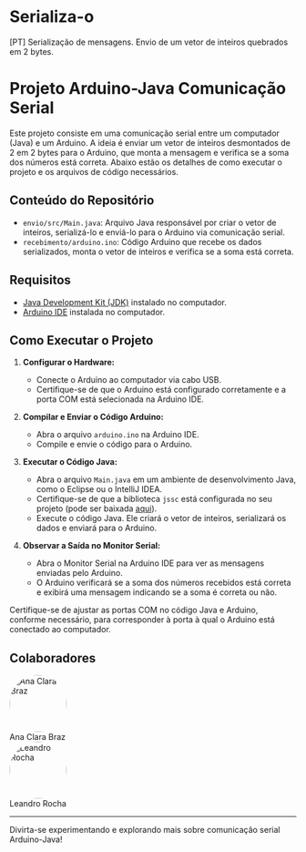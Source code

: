 # Serializa-o
[PT] Serialização de mensagens. Envio de um vetor de inteiros quebrados em 2 bytes.
# Projeto Arduino-Java Comunicação Serial

Este projeto consiste em uma comunicação serial entre um computador (Java) e um Arduino. A ideia é enviar um vetor de inteiros desmontados de 2 em 2 bytes para o Arduino, que monta a mensagem e verifica se a soma dos números está correta. Abaixo estão os detalhes de como executar o projeto e os arquivos de código necessários.

## Conteúdo do Repositório

- `envio/src/Main.java`: Arquivo Java responsável por criar o vetor de inteiros, serializá-lo e enviá-lo para o Arduino via comunicação serial.
- `recebimento/arduino.ino`: Código Arduino que recebe os dados serializados, monta o vetor de inteiros e verifica se a soma está correta.

## Requisitos

- [Java Development Kit (JDK)](https://www.oracle.com/java/technologies/javase-jdk15-downloads.html) instalado no computador.
- [Arduino IDE](https://www.arduino.cc/en/Main/Software) instalada no computador.

## Como Executar o Projeto

1. **Configurar o Hardware:**
   - Conecte o Arduino ao computador via cabo USB.
   - Certifique-se de que o Arduino está configurado corretamente e a porta COM está selecionada na Arduino IDE.

2. **Compilar e Enviar o Código Arduino:**
   - Abra o arquivo `arduino.ino` na Arduino IDE.
   - Compile e envie o código para o Arduino.

3. **Executar o Código Java:**
   - Abra o arquivo `Main.java` em um ambiente de desenvolvimento Java, como o Eclipse ou o IntelliJ IDEA.
   - Certifique-se de que a biblioteca `jssc` está configurada no seu projeto (pode ser baixada [aqui](https://github.com/java-native/jssc)).
   - Execute o código Java. Ele criará o vetor de inteiros, serializará os dados e enviará para o Arduino.

4. **Observar a Saída no Monitor Serial:**
   - Abra o Monitor Serial na Arduino IDE para ver as mensagens enviadas pelo Arduino.
   - O Arduino verificará se a soma dos números recebidos está correta e exibirá uma mensagem indicando se a soma é correta ou não.

Certifique-se de ajustar as portas COM no código Java e Arduino, conforme necessário, para corresponder à porta à qual o Arduino está conectado ao computador.

## Colaboradores
<a href="https://github.com/CacauRowe" style="text-decoration: none">
    <img src="https://avatars.githubusercontent.com/u/62967461?v=4" alt="Ana Clara Braz" style="width: 100px; border-radius: 50%">
    <br>
    Ana Clara Braz
</a>

<br>

<a href="https://github.com/LeandroRochAlg" style="text-decoration: none">
    <img src="https://avatars.githubusercontent.com/u/87719561?v=4" alt="Leandro Rocha" style="width: 100px; border-radius: 50%">
    <br>
    Leandro Rocha
</a>

<hr>

Divirta-se experimentando e explorando mais sobre comunicação serial Arduino-Java!